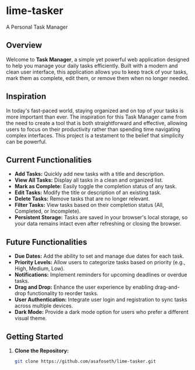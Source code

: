 # lime-tasker
A Personal Task Manager

## Overview

Welcome to **Task Manager**, a simple yet powerful web application designed to help you manage your daily tasks efficiently. Built with a modern and clean user interface, this application allows you to keep track of your tasks, mark them as complete, edit them, or remove them when no longer needed.

## Inspiration

In today's fast-paced world, staying organized and on top of your tasks is more important than ever. The inspiration for this Task Manager came from the need to create a tool that is both straightforward and effective, allowing users to focus on their productivity rather than spending time navigating complex interfaces. This project is a testament to the belief that simplicity can be powerful.

## Current Functionalities

- **Add Tasks:** Quickly add new tasks with a title and description.
- **View All Tasks:** Display all tasks in a clean and organized list.
- **Mark as Complete:** Easily toggle the completion status of any task.
- **Edit Tasks:** Modify the title or description of an existing task.
- **Delete Tasks:** Remove tasks that are no longer relevant.
- **Filter Tasks:** View tasks based on their completion status (All, Completed, or Incomplete).
- **Persistent Storage:** Tasks are saved in your browser's local storage, so your data remains intact even after refreshing or closing the browser.

## Future Functionalities

- **Due Dates:** Add the ability to set and manage due dates for each task.
- **Priority Levels:** Allow users to categorize tasks based on priority (e.g., High, Medium, Low).
- **Notifications:** Implement reminders for upcoming deadlines or overdue tasks.
- **Drag and Drop:** Enhance the user experience by enabling drag-and-drop functionality to reorder tasks.
- **User Authentication:** Integrate user login and registration to sync tasks across multiple devices.
- **Dark Mode:** Provide a dark mode option for users who prefer a different visual theme.

## Getting Started

1. **Clone the Repository:**
   ```bash
   git clone https://github.com/asafoseth/lime-tasker.git
